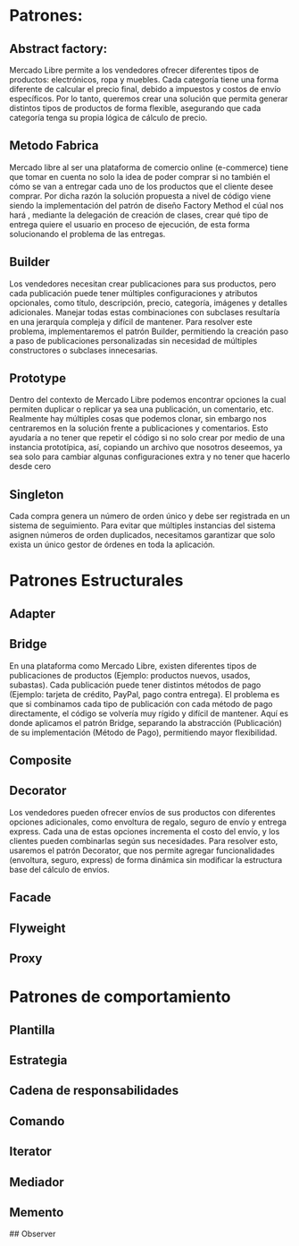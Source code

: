 # Patrones: 

## Abstract factory: 
Mercado Libre permite a los vendedores ofrecer diferentes tipos de productos: electrónicos, ropa y muebles. Cada categoría tiene una forma diferente de calcular el precio final, debido a impuestos y costos de envío específicos.
Por lo tanto, queremos crear una solución que permita generar distintos tipos de productos de forma flexible, asegurando que cada categoría tenga su propia lógica de cálculo de precio.

## Metodo Fabrica 
Mercado libre al ser una plataforma de comercio online (e-commerce) tiene que tomar en cuenta no solo la idea de poder comprar si no también el cómo se van a entregar cada uno de los productos que el cliente desee comprar. 
Por dicha razón la solución propuesta a nivel de código viene siendo la implementación del patrón de diseño Factory Method el cúal nos hará , mediante la delegación de creación de clases, crear qué tipo de entrega quiere el usuario en proceso de ejecución, de esta forma solucionando el problema de las entregas.

## Builder
 Los vendedores necesitan crear publicaciones para sus productos, pero cada publicación puede tener múltiples configuraciones y atributos opcionales, como título, descripción, precio, categoría, imágenes y detalles adicionales. Manejar todas estas combinaciones con subclases resultaría en una jerarquía compleja y difícil de mantener.
Para resolver este problema, implementaremos el patrón Builder, permitiendo la creación paso a paso de publicaciones personalizadas sin necesidad de múltiples constructores o subclases innecesarias.

## Prototype
Dentro del contexto de Mercado Libre podemos encontrar opciones la cual permiten duplicar o replicar ya sea una publicación, un comentario, etc. Realmente hay múltiples cosas que podemos clonar, sin embargo nos centraremos en la solución frente a publicaciones y comentarios.
	Esto ayudaría a no tener que repetir el código si no solo crear por medio de una instancia prototípica, así, copiando un archivo que nosotros deseemos, ya sea solo para cambiar algunas configuraciones extra y no tener que hacerlo desde cero

## Singleton
Cada compra genera un número de orden único y debe ser registrada en un sistema de seguimiento. Para evitar que múltiples instancias del sistema asignen números de orden duplicados, necesitamos garantizar que solo exista un único gestor de órdenes en toda la aplicación.

# Patrones Estructurales 

## Adapter

## Bridge
En una plataforma como Mercado Libre, existen diferentes tipos de publicaciones de productos (Ejemplo: productos nuevos, usados, subastas). Cada publicación puede tener distintos métodos de pago (Ejemplo: tarjeta de crédito, PayPal, pago contra entrega).
El problema es que si combinamos cada tipo de publicación con cada método de pago directamente, el código se volvería muy rígido y difícil de mantener. Aquí es donde aplicamos el patrón Bridge, separando la abstracción (Publicación) de su implementación (Método de Pago), permitiendo mayor flexibilidad.	

## Composite

## Decorator
Los vendedores pueden ofrecer envíos de sus productos con diferentes opciones adicionales, como envoltura de regalo, seguro de envío y entrega express. Cada una de estas opciones incrementa el costo del envío, y los clientes pueden combinarlas según sus necesidades.
Para resolver esto, usaremos el patrón Decorator, que nos permite agregar funcionalidades (envoltura, seguro, express) de forma dinámica sin modificar la estructura base del cálculo de envíos.

## Facade

## Flyweight

## Proxy
# Patrones de comportamiento 

## Plantilla

## Estrategia

## Cadena de responsabilidades 

## Comando

## Iterator 

## Mediador

## Memento

## Observer
